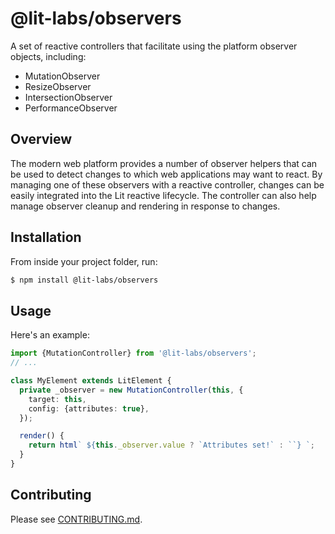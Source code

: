 # @lit-labs/observers

A set of reactive controllers that facilitate using the platform observer
objects, including:

- MutationObserver
- ResizeObserver
- IntersectionObserver
- PerformanceObserver

## Overview

The modern web platform provides a number of observer helpers that can be used
to detect changes to which web applications may want to react. By managing
one of these observers with a reactive controller, changes can be easily
integrated into the Lit reactive lifecycle. The controller can also help
manage observer cleanup and rendering in response to changes.

## Installation

From inside your project folder, run:

```bash
$ npm install @lit-labs/observers
```

## Usage

Here's an example:

```ts
import {MutationController} from '@lit-labs/observers';
// ...

class MyElement extends LitElement {
  private _observer = new MutationController(this, {
    target: this,
    config: {attributes: true},
  });

  render() {
    return html` ${this._observer.value ? `Attributes set!` : ``} `;
  }
}
```

## Contributing

Please see [CONTRIBUTING.md](./CONTRIBUTING.md).
